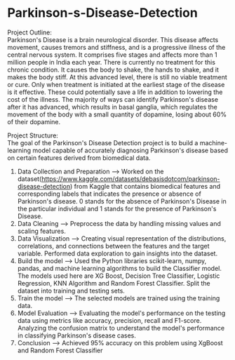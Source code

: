 # Parkinson-s-Disease-Detection
Project Outline:   
Parkinson's Disease is a brain neurological disorder. This disease affects movement, causes tremors and stiffness, and is a progressive illness of the central nervous system. It comprises five stages and affects more than 1 million people in India each year. There is currently no treatment for this chronic condition. It causes the body to shake, the hands to shake, and it makes the body stiff. At this advanced level, there is still no viable treatment or cure. Only when treatment is initiated at the earliest stage of the disease is it effective. These could potentially save a life in addition to lowering the cost of the illness. The majority of ways can identify Parkinson's disease after it has advanced, which results in basal ganglia, which regulates the movement of the body with a small quantity of dopamine, losing about 60% of their dopamine.    

Project Structure:   
The goal of the Parkinson's Disease Detection project is to build a machine-learning model capable of accurately diagnosing Parkinson's disease based on certain features derived from biomedical data. 
1. Data Collection and Preparation --> Worked on the dataset(https://www.kaggle.com/datasets/debasisdotcom/parkinson-disease-detection) from Kaggle that contains biomedical features and corresponding labels that indicates the presence or absence of Parkinson's disease. 0 stands for the absence of Parkinson's Disease in the particular individual and 1 stands for the presence of Parkinson's Disease.    
2. Data Cleaning --> Preprocess the data by handling missing values and scaling features.   
3. Data Visualization --> Creating visual representation of the distributions, correlations, and connections between the features and the target variable. Performed data exploration to gain insights into the dataset.     
4. Build the model --> Used the Python libraries scikit-learn, numpy, pandas, and machine learning algorithms to build the Classifier model. The models used here are XG Boost, Decision Tree Classifier, Logistic Regression, KNN Algorithm and Random Forest Classifier. Split the dataset into training and testing sets.   
5. Train the model --> The selected models are trained using the training data.
6. Model Evaluation --> Evaluating the model's performance on the testing data using metrics like accuracy, precision, recall and  F1-score. Analyzing the confusion matrix to understand the model's performance in classifying Parkinson's disease cases.
7. Conclusion --> Achieved 95% accuracy on this problem using XgBoost and Random Forest Classifier

